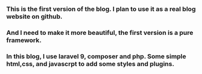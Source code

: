### This is the first version of the blog. I plan to use it as a real blog website on github. 
### And I need to make it more beautiful, the first version is a pure framework.
### In this blog, I use laravel 9, composer and php. Some simple html,css, and javascrpt to add some styles and plugins.
